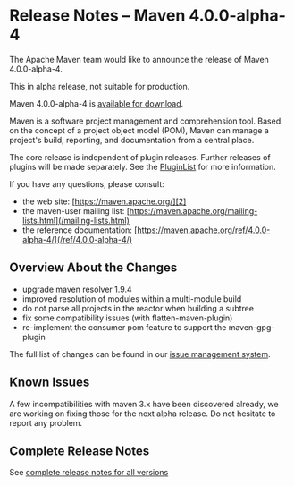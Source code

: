 <!--
 Licensed to the Apache Software Foundation (ASF) under one
 or more contributor license agreements.  See the NOTICE file
 distributed with this work for additional information
 regarding copyright ownership.  The ASF licenses this file
 to you under the Apache License, Version 2.0 (the
 "License"); you may not use this file except in compliance
 with the License.  You may obtain a copy of the License at

   http://www.apache.org/licenses/LICENSE-2.0

 Unless required by applicable law or agreed to in writing,
 software distributed under the License is distributed on an
 "AS IS" BASIS, WITHOUT WARRANTIES OR CONDITIONS OF ANY
 KIND, either express or implied.  See the License for the
 specific language governing permissions and limitations
 under the License.
-->

# Release Notes &#x2013; Maven 4.0.0-alpha-4

The Apache Maven team would like to announce the release of Maven 4.0.0-alpha-4.

This in alpha release, not suitable for production.

Maven 4.0.0-alpha-4 is [available for download][0].

Maven is a software project management and comprehension tool. Based on the concept of a project object model (POM), Maven can manage a project's build, reporting, and documentation from a central place.

The core release is independent of plugin releases. Further releases of plugins will be made separately. See the [PluginList][1] for more information.

If you have any questions, please consult:

- the web site: [https://maven.apache.org/][2]
- the maven-user mailing list: [https://maven.apache.org/mailing-lists.html](/mailing-lists.html)
- the reference documentation: [https://maven.apache.org/ref/4.0.0-alpha-4/](/ref/4.0.0-alpha-4/)

## Overview About the Changes

- upgrade maven resolver 1.9.4
- improved resolution of modules within a multi-module build
- do not parse all projects in the reactor when building a subtree
- fix some compatibility issues (with flatten-maven-plugin)
- re-implement the consumer pom feature to support the maven-gpg-plugin

The full list of changes can be found in our [issue management system][4].

## Known Issues

A few incompatibilities with maven 3.x have been discovered already, we are working on fixing those for the next alpha release.  Do not hesitate to report any problem.

## Complete Release Notes

See [complete release notes for all versions][5]

[0]: https://dlcdn.apache.org/maven/maven-4/4.0.0-alpha-4/
[1]: ../../plugins/index.html
[2]: https://maven.apache.org/
[4]: https://issues.apache.org/jira/secure/ReleaseNote.jspa?projectId=12316922&version=12352667
[5]: ../../docs/history.html
